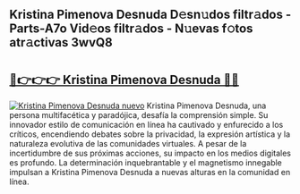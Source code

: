 ## Kristina Pimenova Desnuda D𝚎sn𝚞dos filtr𝚊dos - Parts-A7o Vid𝚎os filtr𝚊dos - N𝚞evas f𝚘tos atr𝚊ctivas 3wvQ8

# <h2><a href="http://mb1w3sl.tromn.icu/?c=Kristina+Pimenova+Desnuda">🔗👉👉👉 Kristina Pimenova Desnuda 🔗🔗</a></h2>

[![Kristina Pimenova Desnuda nuevo](https://i.imgur.com/pEAQMta.gif)](http://mb1w3sl.tromn.icu/?c=Kristina+Pimenova+Desnuda)
Kristina Pimenova Desnuda, una persona multifacética y paradójica, desafía la comprensión simple. Su innovador estilo de comunicación en línea ha cautivado y enfurecido a los críticos, encendiendo debates sobre la privacidad, la expresión artística y la naturaleza evolutiva de las comunidades virtuales. A pesar de la incertidumbre de sus próximas acciones, su impacto en los medios digitales es profundo. La determinación inquebrantable y el magnetismo innegable impulsan a Kristina Pimenova Desnuda a nuevas alturas en la comunidad en línea.
